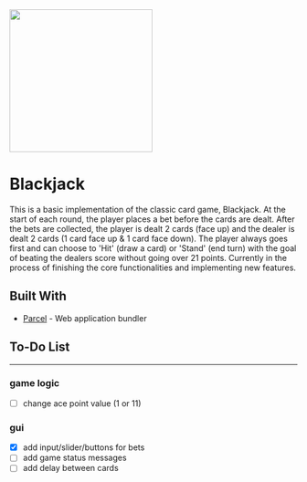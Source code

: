 
<img src="https://blackjack-21.netlify.com/AK.4303743c.jpg" width="250" height="250" />

# Blackjack

This is a basic implementation of the classic card game, Blackjack. At the start of each round, the player places a bet before the cards are dealt. After the bets are collected, the player is dealt 2 cards (face up) and the dealer is dealt 2 cards (1 card face up & 1 card face down). The player always goes first and can choose to 'Hit' (draw a card) or 'Stand' (end turn) with the goal of beating the dealers score without going over 21 points. Currently in the process of finishing the core functionalities and implementing new features.

## Built With

* [Parcel](https://parceljs.org/) - Web application bundler

## To-Do List

---

### game logic

- [ ] change ace point value (1 or 11)

### gui

- [x] add input/slider/buttons for bets
- [ ] add game status messages
- [ ] add delay between cards
